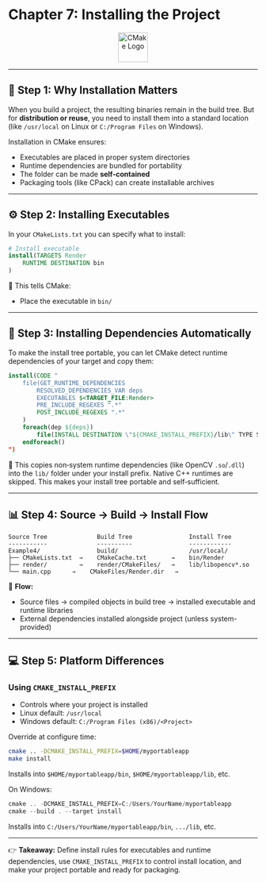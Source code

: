 # Chapter 7: Installing the Project

<p align="center">
  <img src="https://cmake.org/wp-content/uploads/2023/08/CMake-Mark-1.svg" alt="CMake Logo" width="60"/>
</p>

---

## 📂 Step 1: Why Installation Matters

When you build a project, the resulting binaries remain in the build tree. But for **distribution or reuse**, you need to install them into a standard location (like `/usr/local` on Linux or `C:/Program Files` on Windows).

Installation in CMake ensures:

* Executables are placed in proper system directories
* Runtime dependencies are bundled for portability
* The folder can be made **self‑contained**
* Packaging tools (like CPack) can create installable archives

---

## ⚙️ Step 2: Installing Executables

In your `CMakeLists.txt` you can specify what to install:

```cmake
# Install executable
install(TARGETS Render
    RUNTIME DESTINATION bin
)
```

📌 This tells CMake:

* Place the executable in `bin/`

---

## 📄 Step 3: Installing Dependencies Automatically

To make the install tree portable, you can let CMake detect runtime dependencies of your target and copy them:

```cmake
install(CODE "
    file(GET_RUNTIME_DEPENDENCIES
        RESOLVED_DEPENDENCIES_VAR deps
        EXECUTABLES $<TARGET_FILE:Render>
        PRE_INCLUDE_REGEXES ".*"
        POST_INCLUDE_REGEXES ".*"
    )
    foreach(dep ${deps})
        file(INSTALL DESTINATION \"${CMAKE_INSTALL_PREFIX}/lib\" TYPE SHARED_LIBRARY FILES \"${dep}\")
    endforeach()
")
```

📌 This copies non‑system runtime dependencies (like OpenCV `.so`/`.dll`) into the `lib/` folder under your install prefix. Native C++ runtimes are skipped. This makes your install tree portable and self‑sufficient.

---

## 📊 Step 4: Source → Build → Install Flow

```
Source Tree              Build Tree                Install Tree
-----------              ----------                ------------
Example4/                build/                    /usr/local/
├── CMakeLists.txt  →    CMakeCache.txt       →    bin/Render
├── render/         →    render/CMakeFiles/   →    lib/libopencv*.so
└── main.cpp      →    CMakeFiles/Render.dir   →    
```

📌 **Flow:**

* Source files → compiled objects in build tree → installed executable and runtime libraries
* External dependencies installed alongside project (unless system-provided)

---

## 💻 Step 5: Platform Differences

### Using `CMAKE_INSTALL_PREFIX`

* Controls where your project is installed
* Linux default: `/usr/local`
* Windows default: `C:/Program Files (x86)/<Project>`

Override at configure time:

```bash
cmake .. -DCMAKE_INSTALL_PREFIX=$HOME/myportableapp
make install
```

Installs into `$HOME/myportableapp/bin`, `$HOME/myportableapp/lib`, etc.

On Windows:

```powershell
cmake .. -DCMAKE_INSTALL_PREFIX=C:/Users/YourName/myportableapp
cmake --build . --target install
```

Installs into `C:/Users/YourName/myportableapp/bin`, `.../lib`, etc.

---

👉 **Takeaway:** Define install rules for executables and runtime dependencies, use `CMAKE_INSTALL_PREFIX` to control install location, and make your project portable and ready for packaging.
